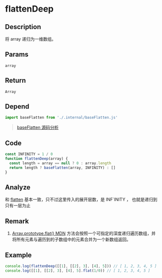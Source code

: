 # flattenDeep

## Description
将 array 递归为一维数组。
## Params
`array`
## Return
`Array`
## Depend
```js
import baseFlatten from './.internal/baseFlatten.js'
```
> [baseFlatten 源码分析](../internal/baseFlatten.md)

## Code
```js
const INFINITY = 1 / 0
function flattenDeep(array) {
  const length = array == null ? 0 : array.length
  return length ? baseFlatten(array, INFINITY) : []
}
```
## Analyze
和 [flatten](./flatten.md) 基本一致，只不过这里传入的展开层数，是 INF`INITY ， 也就是递归到只有一层为止
## Remark
1. [Array.prototype.flat() MDN](https://developer.mozilla.org/zh-CN/docs/Web/JavaScript/Reference/Global_Objects/Array/flat) 方法会按照一个可指定的深度递归遍历数组，并将所有元素与遍历到的子数组中的元素合并为一个新数组返回。

## Example
```js
console.log(flattenDeep([[1], [[2], 3], [4], 5])) // [ 1, 2, 3, 4, 5 ]
console.log([[1], [[2], 3], [4], 5].flat(1/0)) // [ 1, 2, 3, 4, 5 ]
```
